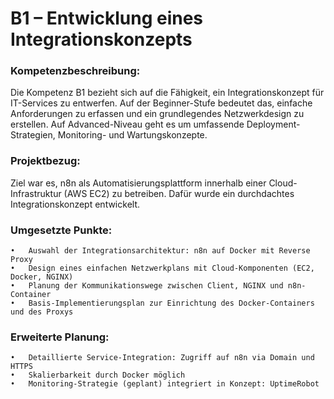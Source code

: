 # B1 – Entwicklung eines Integrationskonzepts

### Kompetenzbeschreibung:

Die Kompetenz B1 bezieht sich auf die Fähigkeit, ein Integrationskonzept für IT-Services zu entwerfen. Auf der Beginner-Stufe bedeutet das, einfache Anforderungen zu erfassen und ein grundlegendes Netzwerkdesign zu erstellen. Auf Advanced-Niveau geht es um umfassende Deployment-Strategien, Monitoring- und Wartungskonzepte.

### Projektbezug:

Ziel war es, n8n als Automatisierungsplattform innerhalb einer Cloud-Infrastruktur (AWS EC2) zu betreiben. Dafür wurde ein durchdachtes Integrationskonzept entwickelt.

### Umgesetzte Punkte:
	•	Auswahl der Integrationsarchitektur: n8n auf Docker mit Reverse Proxy
	•	Design eines einfachen Netzwerkplans mit Cloud-Komponenten (EC2, Docker, NGINX)
	•	Planung der Kommunikationswege zwischen Client, NGINX und n8n-Container
	•	Basis-Implementierungsplan zur Einrichtung des Docker-Containers und des Proxys

### Erweiterte Planung:
	•	Detaillierte Service-Integration: Zugriff auf n8n via Domain und HTTPS
	•	Skalierbarkeit durch Docker möglich
	•	Monitoring-Strategie (geplant) integriert in Konzept: UptimeRobot


